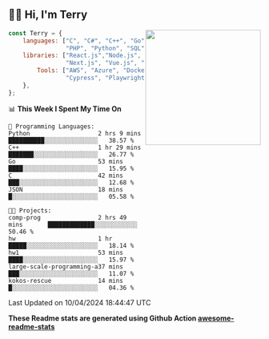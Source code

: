 <h2>👋🏻 Hi, I'm Terry</h2>

<img align='right' src="https://media.giphy.com/media/fkZukR450RQ1qnGaq9/giphy.gif" width="230">

```javascript
const Terry = {
    languages: ["C", "C#", "C++", "Go", "Java", "Javascript",
                "PHP", "Python", "SQL", "Typescript"],
    libraries: ["React.js","Node.js", ".Net", "Express.js",
                "Next.js", "Vue.js", "Astro.js", "CUDA"],
        Tools: ["AWS", "Azure", "Docker🐳", "Git", "Figma",
                "Cypress", "Playwright", "Postman", "Jira"],
    },
};
```
<!--START_SECTION:waka-->
📊 **This Week I Spent My Time On** 

```text
💬 Programming Languages: 
Python                   2 hrs 9 mins        ██████████░░░░░░░░░░░░░░░   38.57 % 
C++                      1 hr 29 mins        ███████░░░░░░░░░░░░░░░░░░   26.77 % 
Go                       53 mins             ████░░░░░░░░░░░░░░░░░░░░░   15.95 % 
C                        42 mins             ███░░░░░░░░░░░░░░░░░░░░░░   12.68 % 
JSON                     18 mins             █░░░░░░░░░░░░░░░░░░░░░░░░   05.58 % 

🐱‍💻 Projects: 
comp-prog                2 hrs 49 mins       █████████████░░░░░░░░░░░░   50.46 % 
hw                       1 hr                █████░░░░░░░░░░░░░░░░░░░░   18.14 % 
hw1                      53 mins             ████░░░░░░░░░░░░░░░░░░░░░   15.97 % 
large-scale-programming-a37 mins             ███░░░░░░░░░░░░░░░░░░░░░░   11.07 % 
kokos-rescue             14 mins             █░░░░░░░░░░░░░░░░░░░░░░░░   04.36 % 
```


 Last Updated on 10/04/2024 18:44:47 UTC
<!--END_SECTION:waka-->

**These Readme stats are generated using Github Action [awesome-readme-stats](https://github.com/anmol098/waka-readme-stats)**
